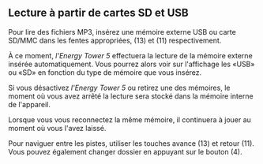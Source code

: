 ## Lecture à partir de cartes SD et USB 

Pour lire des fichiers MP3, insérez une mémoire externe USB ou carte SD/MMC dans les fentes appropriées, (13) et (11) respectivement. 

À ce moment, *l'Energy Tower 5* effectuera la lecture de la mémoire externe insérée automatiquement. 
Vous pourrez alors voir sur l'affichage les «USB» ou «SD» en fonction du type de mémoire que vous insérez. 

Si vous désactivez *l'Energy Tower 5* ou retirez une des mémoires, le moment où vous avez arrêté la lecture sera stocké dans la mémoire interne de l'appareil. 

Lorsque vous vous reconnectez la même mémoire, il continuera à jouer au moment où vous l'avez laissé. 

Pour naviguer entre les pistes, utiliser les touches avance (13) et retour (11). Vous pouvez également changer dossier en appuyant sur le bouton (4). 
